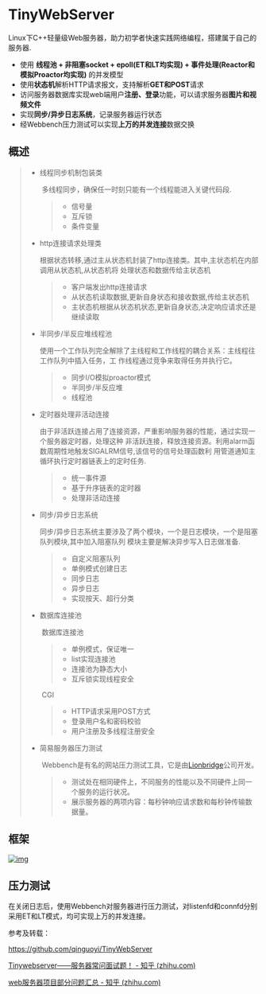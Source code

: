 # TinyWebServer

Linux下C++轻量级Web服务器，助力初学者快速实践网络编程，搭建属于自己的服务器.

- 使用 **线程池 + 非阻塞socket + epoll(ET和LT均实现) + 事件处理(Reactor和模拟Proactor均实现)** 的并发模型
- 使用**状态机**解析HTTP请求报文，支持解析**GET和POST**请求
- 访问服务器数据库实现web端用户**注册、登录**功能，可以请求服务器**图片和视频文件**
- 实现**同步/异步日志系统**，记录服务器运行状态
- 经Webbench压力测试可以实现**上万的并发连接**数据交换



## 概述

> - 线程同步机制包装类
>
>   ​		多线程同步，确保任一时刻只能有一个线程能进入关键代码段.
>
>   > * 信号量
>   > * 互斥锁
>   > * 条件变量
>
> - http连接请求处理类
>
>   ​		根据状态转移,通过主从状态机封装了http连接类。其中,主状态机在内部调用从状态机,从状态机将		处理状态和数据传给主状态机
>
>   > * 客户端发出http连接请求
>   > * 从状态机读取数据,更新自身状态和接收数据,传给主状态机
>   > * 主状态机根据从状态机状态,更新自身状态,决定响应请求还是继续读取
>
> - 半同步/半反应堆线程池
>
>   ​		使用一个工作队列完全解除了主线程和工作线程的耦合关系：主线程往工作队列中插入任务，工		作线程通过竞争来取得任务并执行它。
>
>   > * 同步I/O模拟proactor模式
>   > * 半同步/半反应堆
>   > * 线程池
>
> - 定时器处理非活动连接
>
>   ​		由于非活跃连接占用了连接资源，严重影响服务器的性能，通过实现一个服务器定时器，处理这种		非活跃连接，释放连接资源。利用alarm函数周期性地触发SIGALRM信号,该信号的信号处理函数利		用管道通知主循环执行定时器链表上的定时任务.
>   > * 统一事件源
>   > * 基于升序链表的定时器
>   > * 处理非活动连接
>
> - 同步/异步日志系统
>
>   ​		同步/异步日志系统主要涉及了两个模块，一个是日志模块，一个是阻塞队列模块,其中加入阻塞队列		模块主要是解决异步写入日志做准备.
>   > * 自定义阻塞队列
>   > * 单例模式创建日志
>   > * 同步日志
>   > * 异步日志
>   > * 实现按天、超行分类
>
> - 数据库连接池
>
>   ​		数据库连接池
>
>   > * 单例模式，保证唯一
>   > * list实现连接池
>   > * 连接池为静态大小
>   > * 互斥锁实现线程安全
>
>   ​		CGI  
>   > * HTTP请求采用POST方式
>   > * 登录用户名和密码校验
>   > * 用户注册及多线程注册安全
>
> - 简易服务器压力测试
>
>   ​		Webbench是有名的网站压力测试工具，它是由[Lionbridge](http://www.lionbridge.com)公司开发。
>
>   > * 测试处在相同硬件上，不同服务的性能以及不同硬件上同一个服务的运行状况。
>   > * 展示服务器的两项内容：每秒钟响应请求数和每秒钟传输数据量。

## 框架

[![img](https://camo.githubusercontent.com/8813be3bb9590eba2207d27b95404ec996891960b47ebb3a447b6c943c0b714d/687474703a2f2f7777312e73696e61696d672e636e2f6c617267652f303035544a3263376c79316765306a3161747135686a33306736306c6d3077342e6a7067)](https://camo.githubusercontent.com/8813be3bb9590eba2207d27b95404ec996891960b47ebb3a447b6c943c0b714d/687474703a2f2f7777312e73696e61696d672e636e2f6c617267652f303035544a3263376c79316765306a3161747135686a33306736306c6d3077342e6a7067)



## 压力测试

在关闭日志后，使用Webbench对服务器进行压力测试，对listenfd和connfd分别采用ET和LT模式，均可实现上万的并发连接。





参考及转载：

https://github.com/qinguoyi/TinyWebServer

[Tinywebserver——服务器常问面试题！ - 知乎 (zhihu.com)](https://zhuanlan.zhihu.com/p/368154495)

[web服务器项目部分问题汇总 - 知乎 (zhihu.com)](https://zhuanlan.zhihu.com/p/269247362)